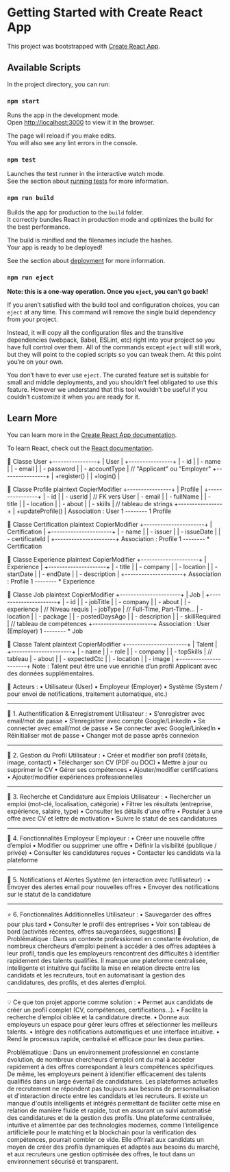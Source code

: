# Getting Started with Create React App

This project was bootstrapped with [Create React App](https://github.com/facebook/create-react-app).

## Available Scripts

In the project directory, you can run:

### `npm start`

Runs the app in the development mode.\
Open [http://localhost:3000](http://localhost:3000) to view it in the browser.

The page will reload if you make edits.\
You will also see any lint errors in the console.

### `npm test`

Launches the test runner in the interactive watch mode.\
See the section about [running tests](https://facebook.github.io/create-react-app/docs/running-tests) for more information.

### `npm run build`

Builds the app for production to the `build` folder.\
It correctly bundles React in production mode and optimizes the build for the best performance.

The build is minified and the filenames include the hashes.\
Your app is ready to be deployed!

See the section about [deployment](https://facebook.github.io/create-react-app/docs/deployment) for more information.

### `npm run eject`

**Note: this is a one-way operation. Once you `eject`, you can’t go back!**

If you aren’t satisfied with the build tool and configuration choices, you can `eject` at any time. This command will remove the single build dependency from your project.

Instead, it will copy all the configuration files and the transitive dependencies (webpack, Babel, ESLint, etc) right into your project so you have full control over them. All of the commands except `eject` will still work, but they will point to the copied scripts so you can tweak them. At this point you’re on your own.

You don’t have to ever use `eject`. The curated feature set is suitable for small and middle deployments, and you shouldn’t feel obligated to use this feature. However we understand that this tool wouldn’t be useful if you couldn’t customize it when you are ready for it.

## Learn More

You can learn more in the [Create React App documentation](https://facebook.github.io/create-react-app/docs/getting-started).

To learn React, check out the [React documentation](https://reactjs.org/).


🔹 Classe User
+----------------+
|     User       |
+----------------+
| - id           |
| - name         |
| - email        |
| - password     |
| - accountType  | // "Applicant" ou "Employer"
+----------------+
| +register()    |
| +login()       |














🔹 Classe Profile
plaintext
CopierModifier
+----------------+
|    Profile     |
+----------------+
| - id           |
| - userId       | // FK vers User
| - email        |
| - fullName     |
| - title        |
| - location     |
| - about        |
| - skills       | // tableau de strings
+----------------+
| +updateProfile() |
Association :
User 1 -------- 1 Profile








🔹 Classe Certification
plaintext
CopierModifier
+----------------------+
|    Certification     |
+----------------------+
| - name               |
| - issuer             |
| - issueDate          |
| - certificateId      |
+----------------------+
Association :
Profile 1 -------- * Certification

🔹 Classe Experience
plaintext
CopierModifier
+---------------------+
|     Experience      |
+---------------------+
| - title             |
| - company           |
| - location          |
| - startDate         |
| - endDate           |
| - description       |
+---------------------+
Association :
Profile 1 -------- * Experience

🔹 Classe Job
plaintext
CopierModifier
+----------------------+
|        Job           |
+----------------------+
| - id                 |
| - jobTitle           |
| - company            |
| - about              |
| - experience         | // Niveau requis
| - jobType            | // Full-Time, Part-Time...
| - location           |
| - package            |
| - postedDaysAgo      |
| - description        |
| - skillRequired      | // tableau de compétences
+----------------------+
Association :
User (Employer) 1 -------- * Job

🔹 Classe Talent
plaintext
CopierModifier
+----------------------+
|       Talent         |
+----------------------+
| - name               |
| - role               |
| - company            |
| - topSkills          | // tableau
| - about              |
| - expectedCtc        |
| - location           |
| - image              |
+----------------------+
Note : Talent peut être une vue enrichie d’un profil Applicant avec des données supplémentaires.


🎯 Acteurs :
•	Utilisateur (User)
•	Employeur (Employer)
•	Système (System / pour envoi de notifications, traitement automatique, etc.)
________________________________________
🔐 1. Authentification & Enregistrement
Utilisateur :
•	S’enregistrer avec email/mot de passe
•	S’enregistrer avec compte Google/LinkedIn
•	Se connecter avec email/mot de passe
•	Se connecter avec Google/LinkedIn
•	Réinitialiser mot de passe
•	Changer mot de passe après connexion
________________________________________
👤 2. Gestion du Profil
Utilisateur :
•	Créer et modifier son profil (détails, image, contact)
•	Télécharger son CV (PDF ou DOC)
•	Mettre à jour ou supprimer le CV
•	Gérer ses compétences
•	Ajouter/modifier certifications
•	Ajouter/modifier expériences professionnelles
________________________________________
💼 3. Recherche et Candidature aux Emplois
Utilisateur :
•	Rechercher un emploi (mot-clé, localisation, catégorie)
•	Filtrer les résultats (entreprise, expérience, salaire, type)
•	Consulter les détails d’une offre
•	Postuler à une offre avec CV et lettre de motivation
•	Suivre le statut de ses candidatures
________________________________________
🏢 4. Fonctionnalités Employeur
Employeur :
•	Créer une nouvelle offre d’emploi
•	Modifier ou supprimer une offre
•	Définir la visibilité (publique / privée)
•	Consulter les candidatures reçues
•	Contacter les candidats via la plateforme
________________________________________
🔔 5. Notifications et Alertes
Système (en interaction avec l’utilisateur) :
•	Envoyer des alertes email pour nouvelles offres
•	Envoyer des notifications sur le statut de la candidature
________________________________________
⭐ 6. Fonctionnalités Additionnelles
Utilisateur :
•	Sauvegarder des offres pour plus tard
•	Consulter le profil des entreprises
•	Voir son tableau de bord (activités récentes, offres sauvegardées, suggestions)
🧩 Problématique :
Dans un contexte professionnel en constante évolution, de nombreux chercheurs d’emploi peinent à accéder à des offres adaptées à leur profil, tandis que les employeurs rencontrent des difficultés à identifier rapidement des talents qualifiés. Il manque une plateforme centralisée, intelligente et intuitive qui facilite la mise en relation directe entre les candidats et les recruteurs, tout en automatisant la gestion des candidatures, des profils, et des alertes d’emploi.
________________________________________
💡 Ce que ton projet apporte comme solution :
•	Permet aux candidats de créer un profil complet (CV, compétences, certifications…).
•	Facilite la recherche d’emploi ciblée et la candidature directe.
•	Donne aux employeurs un espace pour gérer leurs offres et sélectionner les meilleurs talents.
•	Intègre des notifications automatiques et une interface intuitive.
•	Rend le processus rapide, centralisé et efficace pour les deux parties.


Problématique :
Dans un environnement professionnel en constante évolution, de nombreux chercheurs d'emploi ont du mal à accéder rapidement à des offres correspondant à leurs compétences spécifiques. De même, les employeurs peinent à identifier efficacement des talents qualifiés dans un large éventail de candidatures. Les plateformes actuelles de recrutement ne répondent pas toujours aux besoins de personnalisation et d'interaction directe entre les candidats et les recruteurs. Il existe un manque d'outils intelligents et intégrés permettant de faciliter cette mise en relation de manière fluide et rapide, tout en assurant un suivi automatisé des candidatures et de la gestion des profils. Une plateforme centralisée, intuitive et alimentée par des technologies modernes, comme l’intelligence artificielle pour le matching et la blockchain pour la vérification des compétences, pourrait combler ce vide. Elle offrirait aux candidats un moyen de créer des profils dynamiques et adaptés aux besoins du marché, et aux recruteurs une gestion optimisée des offres, le tout dans un environnement sécurisé et transparent.


